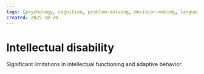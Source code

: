 ```yaml
---
tags: [psychology, cognition, problem-solving, decision-making, language, intelligence, testing, heuristics, bias]
created: 2025-10-20
---
```

# Intellectual disability

Significant limitations in intellectual functioning and adaptive behavior.
